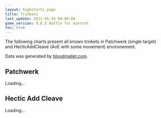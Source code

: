 ```yaml
---
layout: highcharts_page
title: Trinkets
last_update: 2021-05-29 09:00:00
game_version: 9.0.5 Battle for Azeroth
toc: true
---
```


The following charts present all known trinkets in Patchwerk (single
target) and HecticAddCleave (AoE with some movement) environement.

Data was generated by [bloodmallet.com](https://bloodmallet.com).

## Patchwerk
<div id="bloodmallet_patchwerk" class="bloodmallet_chart" data-wow-class="shaman" data-wow-spec="elemental" data-font-color="#eee" data-background-color="#222">Loading...</div>

## Hectic Add Cleave
<div id="bloodmallet_hecticaddcleave" class="bloodmallet_chart" data-wow-class="shaman" data-wow-spec="elemental" data-fight-style="hecticaddcleave" data-font-color="#eee" data-background-color="#222">Loading...</div>
